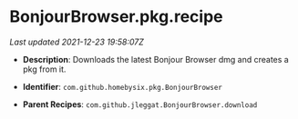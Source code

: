 # BonjourBrowser.pkg.recipe

_Last updated 2021-12-23 19:58:07Z_

- **Description**: Downloads the latest Bonjour Browser dmg and creates a pkg from it.

- **Identifier**: `com.github.homebysix.pkg.BonjourBrowser`

- **Parent Recipes**: `com.github.jleggat.BonjourBrowser.download`